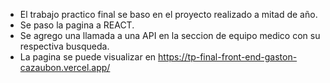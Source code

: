 -  El trabajo practico final se baso en el proyecto realizado a mitad de año.
-  Se paso la pagina a REACT.
-  Se agrego una llamada a una API en la seccion de equipo medico con su respectiva busqueda.
-  La pagina se puede visualizar en https://tp-final-front-end-gaston-cazaubon.vercel.app/ 
